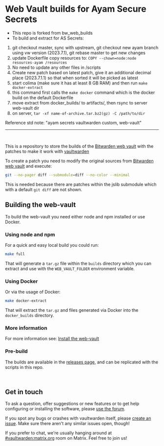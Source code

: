 # Web Vault builds for Ayam Secure Secrets

- This repo is forked from bw_web_builds
- To build and extract for AS Secrets:

1. git checkout master, sync with upstream, git checkout new ayam branch using vw version (2023.7.1), git rebase master to get new changes
2. update Dockerfile copy resources to: `COPY --chown=node:node resources-ayam /resources`
3. No need to update any other files in /scripts
4. Create new patch based on latest patch, give it an additional decimal place (2023.7.1.1) so that when sorted it will be picked as latest
5. start colima (make sure it has at least 8 GB RAM) and then run `make docker-extract`
6. this command first calls the `make docker` command which is the docker build on the default Dockerfile
7. move extract from docker_builds/ to artifacts/, then rsync to server web-vault dir
8. on server, `tar -xf name-of-archive.tar.bz2(gz) -C /path/to/dir`

Reference std note: "ayam secrets vaultwarden custom, web-vault"

---

<br>

This is a repository to store the builds of the [Bitwarden web vault](https://github.com/bitwarden/clients/tree/master/apps/web) with the patches to make it work with [vaultwarden](https://github.com/dani-garcia/vaultwarden)

To create a patch you need to modify the original sources from [Bitwarden web vault](https://github.com/bitwarden/clients/tree/master/apps/web) and execute:

```bash
git --no-pager diff --submodule=diff --no-color --minimal
```

This is needed because there are patches within the jslib submodule which with a default `git diff` are not shown.

## Building the web-vault

To build the web-vault you need either node and npm installed or use Docker.

### Using node and npm

For a quick and easy local build you could run:

```bash
make full
```

That will generate a `tar.gz` file within the `builds` directory which you can extract and use with the `WEB_VAULT_FOLDER` environment variable.

### Using Docker

Or via the usage of Docker:

```bash
make docker-extract
```

That will extract the `tar.gz` and files generated via Docker into the `docker_builds` directory.

### More information

For more information see: [Install the web-vault](https://github.com/dani-garcia/vaultwarden/wiki/Building-binary#install-the-web-vault)

### Pre-build

The builds are available in the [releases page](https://github.com/dani-garcia/bw_web_builds/releases), and can be replicated with the scripts in this repo.

<br>

## Get in touch

To ask a question, offer suggestions or new features or to get help configuring or installing the software, please [use the forum](https://vaultwarden.discourse.group/).

If you spot any bugs or crashes with vaultwarden itself, please [create an issue](https://github.com/dani-garcia/vaultwarden/issues/). Make sure there aren't any similar issues open, though!

If you prefer to chat, we're usually hanging around at [#vaultwarden:matrix.org](https://matrix.to/#/#vaultwarden:matrix.org) room on Matrix. Feel free to join us!
